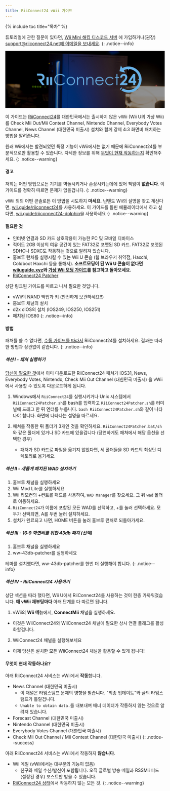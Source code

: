 ```yaml
---
title: RiiConnect24 vWii 가이드
---
```


{% include toc title="목차" %}

튜토리얼에 관한 질문이 있다면, [Wii Mini 해킹 디스코드 서버](https://discord.gg/rc24) 에 가입하거나(권장) [support@riiconnect24.net에 이메일을 보내세요](mailto:support@riiconnect24.net).
{: .notice--info}

![RiiConnect24 로고](/images/WiiRC24Logo.jpg)

이 가이드는 [RiiConnect24](https://rc24.xyz)를 대한민국에서는 출시하지 않은 vWii (Wii U의 가상 Wii) 를 Check Mii Out/Mii Contest Channel, Nintendo Channel, Everybody Votes Channel, News Channel (대한민국 미출시) 설치와 함께 강제 4:3 화면비 패치하는 방법을 알려줍니다.

원래 Wii에서는 발견되었던 특정 기능이 vWii에서는 없기 때문에 RiiConnect24를 부분적으로만 활용할 수 있습니다. 자세한 정보를 위해 [무엇이 현재 작동하는지](#whats-currently-working) 확인해주세요.
{: .notice--warning}

#### 경고

저희는 어떤 방법으로든 기기를 벽돌시키거나 손상시키는데에 있어 책임이 **없습니다**. 이 가이드를 정확히 따르면 문제가 없을겁니다.
{: .notice--warning}

vWii 외의 어떤 콘솔로든 이 방법을 시도하지 **마세요**. 닌텐도 Wii의 설명을 찾고 계신다면, [wii.guide/riiconnect24](riiconnect24)를 사용하세요. 이 가이드를 돌핀 에뮬레이터에서 하고 싶다면, [wii.guide/riiconnect24-dolphin](/riiconnect24-dolphin)을 사용하세요
{: .notice--warning}

#### 필요한 것

* 인터넷 연결과 SD 카드 상호작용이 가능한 PC 및 모바일 디바이스
* 적어도 2GB 이상의 여유 공간이 있는 FAT32로 포맷된 SD 카드. FAT32로 포맷된 SDHC나 SDXC도 작동하는 것으로 알려져 있습니다.
* 홈브루 런처를 실행시킬 수 있는 Wii U 콘솔 (웹 브라우저 취약점, Haxchi, Coldboot Haxchi 등을 통해서). **소프트모딩이 된 Wii U 콘솔이 없다면 [wiiuguide.xyz](https://wiiuguide.xyz)와 [가상 Wii 모딩 가이드](https://wiiuguide.xyz/#/vwii-modding)를 참고하고 돌아오세요.**
* [RiiConnect24 Patcher](https://github.com/RiiConnect24/RiiConnect24-Patcher/releases)

상단 링크된 가이드를 따르고 나서 필요한 것입니다.
* vWii의 NAND 백업과 키 (안전하게 보관하세요!!)
* 홈브루 채널의 설치
* d2x cIOS의 설치 (IOS249, IOS250, IOS251)
* 패치된 IOS80
{: .notice--info}

#### 방법

패쳐를 쓸 수 없다면, [수동 가이드를 따라서](https://pad.snopyta.org/s/rJ2N0B1XU) RiiConnect24를 설치하세요. 결과는 따라한 방법과 상관없이 같습니다.
{: .notice--info}

##### 섹션 I - 패쳐 실행하기

[당신이 필요한 것](#what-you-need)에서 이미 다운로드한 RiiConnect24 패쳐가 IOS31, News, Everybody Votes, Nintendo, Check Mii Out Channel (대한민국 미출시) 을 vWii에서 사용할 수 있도록 다운로드하게 됩니다.

1. Windows에서 `RiiConnect24`를 실행시키거나 Unix 시스템에서 `RiiConnect24Patcher.sh`를 bash를 입력하고 `RiiConnect24Patcher.sh`를 터미널에 드래그 한 뒤 엔터를 누릅니다. `bash RiiConnect24Patcher.sh`와 같이 나타나야 합니다. 화면에 나타나는 설명을 따르세요.

2. 패쳐를 작동한 뒤 폴더가 3개인 것을 확인하세요. `RiiConnect24Patcher.bat/sh`와 같은 폴더에 있거나 SD 카드에 있을겁니다 (당연하게도 패쳐에서 해당 옵션을 선택한 경우)
   - 패쳐가 SD 카드로 파일을 옮기지 않았다면, 세 폴더들을 SD 카드의 최상단 디렉토리로 옮기세요.

##### 섹션 II - 새롭게 패치된 WAD 설치하기

1. 홈브루 채널을 실행하세요
2. Wii Mod Lite를 실행하세요
3. Wii 리모컨의 +컨트롤 패드를 사용하여, `WAD Manager`를 찾으세요. 그 뒤 `wad` 폴더로 이동하세요.
4. `RiiConnect24`가 이름에 포함된 모든 WAD를 선택하고, +를 눌러 선택하세요. 모두가 선택되면, A를 두번 눌러 설치하세요.
5. 설치가 완료되고 나면, HOME 버튼을 눌러 홈브루 런처로 되돌아가세요.

##### 섹션 III - 16:9 화면비를 위한 43db 패치 (선택)

1. 홈브루 채널을 실행하세요
2. ww-43db-patcher를 실행하세요

테마를 설치했다면, ww-43db-patcher를 한번 더 실행해야 합니다.
{: .notice--info}

##### 섹션 IV - RiiConnect24 사용하기

상단 섹션을 따라 했다면, Wii U에서 RiiConnect24를 사용하는 것이 한층 가까워졌습니다. **매 vWii 재부팅마다** 아래 단계를 다 따르면 됩니다.

1. vWii의 **Wii 메뉴**에서, **ConnectMii** 채널을 실행하세요.
* 이것은 WiiConnect24와 WiiConnect24 채널에 필요한 상시 연결 플래그를 활성화할겁니다.
2. WiiConnect24 채널을 실행해보세요
* 이제 당신은 설치한 모든 WiiConnect24 채널을 활용할 수 있게 됩니다!

#### 무엇이 현재 작동하나요?
아래 RiiConnect24 서비스는 vWii에서 **작동**합니다.
* News Channel (대한민국 미출시)
    * 이 채널은 타임스탬프 문제의 영향을 받습니다. "최종 업데이트"와 글의 타임스탬프가 틀릴겁니다.
    * `Unable to obtain data.`를 내보내며 배너 데이터가 작동하지 않는 것으로 알려져 있습니다.
* Forecast Channel (대한민국 미출시)
* Nintendo Channel (대한민국 미출시)
* Everybody Votes Channel (대한민국 미출시)
* Check Mii Out Channel / Mii Contest Channel (대한민국 미출시)
{: .notice--success}

아래 RiiConnect24 서비스는 vWii에서 작동하지 **않습니다**.
* Wii 메일 (vWii에서는 대부분의 기능이 없음)
    * 친구와 메일 수신/발신이 포함됩니다. 오직 글로벌 방송 메일과 RSSMii 피드 (설정된 경우) 포스트만 받을 수 있습니다.
* [RiiConnect24 상태](https://rc24.xyz/stats/index.html)에서 작동하지 않는 모든 것.
{: .notice--warning}

